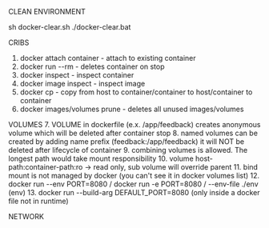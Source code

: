 CLEAN ENVIRONMENT

sh docker-clear.sh
./docker-clear.bat

CRIBS

1. docker attach container - attach to existing container
2. docker run --rm - deletes container on stop
3. docker inspect - inspect container
4. docker image inspect - inspect image
5. docker cp - copy from host to container/container to host/container to container
6. docker images/volumes prune - deletes all unused images/volumes

VOLUMES
7. VOLUME in dockerfile (e.x. /app/feedback) creates anonymous volume which will be deleted after container stop
8. named volumes can be created by adding name prefix (feedback:/app/feedback) it will NOT be deleted after lifecycle of container
9. combining volumes is allowed. The longest path would take mount responsibility
10. volume host-path:container-path:ro -> read only, sub volume will override parent
11. bind mount is not managed by docker (you can't see it in docker volumes list)
12. docker run --env PORT=8080 / docker run -e PORT=8080 / --env-file ./env (env)
13. docker run --build-arg DEFAULT_PORT=8080 (only inside a docker file not in runtime)

NETWORK
